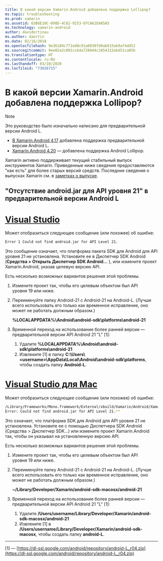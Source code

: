 ```yaml
---
title: В какой версии Xamarin.Android добавлена поддержка Lollipop?
ms.topic: troubleshooting
ms.prod: xamarin
ms.assetid: 63B6E10C-098D-4C82-9253-07CA62EA85A5
ms.technology: xamarin-android
author: davidortinau
ms.author: daortin
ms.date: 02/16/2018
ms.openlocfilehash: 9e36189c771ed0c91a6030fd0ab615ab9af4dd52
ms.sourcegitcommit: 9ee02a2c091ccb4a728944c1854312ebd51ca05b
ms.translationtype: HT
ms.contentlocale: ru-RU
ms.lasthandoff: 03/10/2020
ms.locfileid: "73026715"
---
```

# <a name="what-version-of-xamarinandroid-added-lollipop-support"></a>В какой версии Xamarin.Android добавлена поддержка Lollipop?

> [!NOTE]
> Это руководство было изначально написано для предварительной версии Android L.

- [В Xamarin.Android 4.17](https://github.com/xamarin/release-notes-archive/blob/master/release-notes/android/xamarin.android_4/xamarin.android_4.17/index.md) добавлена поддержка предварительной версии Android L.
- [Xamarin.Android 4.20](https://github.com/xamarin/release-notes-archive/blob/master/release-notes/android/xamarin.android_4/xamarin.android_4.20/index.md) — добавлена поддержка Android Lollipop.

Xamarin активно поддерживает текущий стабильный выпуск инструментов Xamarin. Приведенные ниже сведения предоставляются "как есть" для более старых версий средств. Последние сведения о выпусках Xamarin см. в [заметках о выпуске](https://docs.microsoft.com/xamarin/whats-new/#product-release-notes).

## <a name="missing-androidjar-for-api-level-21-in-android-l-preview"></a>"Отсутствие android.jar для API уровня 21" в предварительной версии Android L

# <a name="visual-studio"></a>[Visual Studio](#tab/windows)

Может отобразиться следующее сообщение (или похожее) об ошибке:

```cmd
Error 1 Could not find android.jar for API Level 21.
```

Это сообщение означает, что платформа пакета SDK для Android для API уровня 21 не установлена. Установите ее в Диспетчер SDK Android (**Средства > Открыть Диспетчер SDK Android...** ), или измените проект Xamarin.Android, указав целевую версию API.

Есть несколько возможных вариантов решения этой проблемы.

1. Измените проект так, чтобы его целевым объектом был API уровня 19 или ниже.

2. Переименуйте папку Android-21 с Android-21 на Android-L. (Лучше всего использовать его только как временное исправление, оно может не работать должным образом.)

   **%LOCALAPPDATA%\\Android\\android-sdk\\platforms\\android-21**

3. Временной переход на использование более ранней версии — предварительной версии API Android 21 "L" [1]:

    1. Удалите **%LOCALAPPDATA%\\Android\\android-sdk\\platforms\\android-21** 
    2. Извлеките [1] в папку **C:\\Users\\&lt;username&gt;\\AppData\\Local\\Android\\android-sdk\\platforms**, чтобы создать папку **Android-L**.

# <a name="visual-studio-for-mac"></a>[Visual Studio для Mac](#tab/macos)

Может отобразиться следующее сообщение (или похожее) об ошибке:

```bash
/Library/Frameworks/Mono.framework/External/xbuild/Xamarin/Android/Xamarin.Android.Common.targets: 
Error: Could not find android.jar for API Level 21.**
```

Это означает, что платформа SDK для Android для API уровня 21 не установлена. Установите ее с помощью Диспетчера SDK Android (Средства > Диспетчер SDK...) или измените проект Xamarin.Android так, чтобы он указывал на установленную версию API.

Есть несколько возможных вариантов решения этой проблемы.

1. Измените проект так, чтобы его целевым объектом был API уровня 19 или ниже.

2. Переименуйте папку Android-21 с Android-21 на Android-L. (Лучше всего использовать его только как временное исправление, оно может не работать должным образом.)

   **~/Library/Developer/Xamarin/android-sdk-macosx/android-21**

3. Временной переход на использование более ранней версии — предварительной версии API Android 21 "L" [1]:

    1. Удалите **/Users/username/Library/Developer/Xamarin/android-sdk-macosx/android-21**
    2. Извлеките [1] в **/Users/username/Library/Developer/Xamarin/android-sdk-macosx**, чтобы создать папку **android-L**.

-----

[1] — [https://dl-ssl.google.com/android/repository/android-L_r04.zip](https://dl-ssl.google.com/android/repository/android-L_r04.zip)
